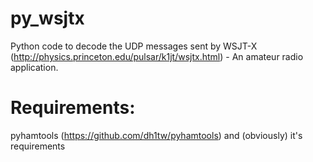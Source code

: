 # py_wsjtx

Python code to decode the UDP messages sent by WSJT-X (http://physics.princeton.edu/pulsar/k1jt/wsjtx.html) - An amateur radio application.

# Requirements:
pyhamtools (https://github.com/dh1tw/pyhamtools) and (obviously) it's requirements
